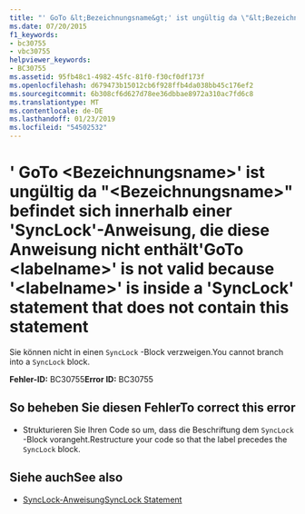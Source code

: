 ```yaml
---
title: "' GoTo &lt;Bezeichnungsname&gt;' ist ungültig da \"&lt;Bezeichnungsname&gt;\" befindet sich innerhalb einer 'SyncLock'-Anweisung, die diese Anweisung nicht enthält"
ms.date: 07/20/2015
f1_keywords:
- bc30755
- vbc30755
helpviewer_keywords:
- BC30755
ms.assetid: 95fb48c1-4982-45fc-81f0-f30cf0df173f
ms.openlocfilehash: d679473b15012cb6f928ffb4da038bb45c176ef2
ms.sourcegitcommit: 6b308cf6d627d78ee36dbbae8972a310ac7fd6c8
ms.translationtype: MT
ms.contentlocale: de-DE
ms.lasthandoff: 01/23/2019
ms.locfileid: "54502532"
---
```

# <a name="goto-ltlabelnamegt-is-not-valid-because-ltlabelnamegt-is-inside-a-synclock-statement-that-does-not-contain-this-statement"></a><span data-ttu-id="c2665-102">' GoTo &lt;Bezeichnungsname&gt;' ist ungültig da "&lt;Bezeichnungsname&gt;" befindet sich innerhalb einer 'SyncLock'-Anweisung, die diese Anweisung nicht enthält</span><span class="sxs-lookup"><span data-stu-id="c2665-102">'GoTo &lt;labelname&gt;' is not valid because '&lt;labelname&gt;' is inside a 'SyncLock' statement that does not contain this statement</span></span>
<span data-ttu-id="c2665-103">Sie können nicht in einen `SyncLock` -Block verzweigen.</span><span class="sxs-lookup"><span data-stu-id="c2665-103">You cannot branch into a `SyncLock` block.</span></span>  
  
 <span data-ttu-id="c2665-104">**Fehler-ID:** BC30755</span><span class="sxs-lookup"><span data-stu-id="c2665-104">**Error ID:** BC30755</span></span>  
  
## <a name="to-correct-this-error"></a><span data-ttu-id="c2665-105">So beheben Sie diesen Fehler</span><span class="sxs-lookup"><span data-stu-id="c2665-105">To correct this error</span></span>  
  
-   <span data-ttu-id="c2665-106">Strukturieren Sie Ihren Code so um, dass die Beschriftung dem `SyncLock` -Block vorangeht.</span><span class="sxs-lookup"><span data-stu-id="c2665-106">Restructure your code so that the label precedes the `SyncLock` block.</span></span>  
  
## <a name="see-also"></a><span data-ttu-id="c2665-107">Siehe auch</span><span class="sxs-lookup"><span data-stu-id="c2665-107">See also</span></span>
- [<span data-ttu-id="c2665-108">SyncLock-Anweisung</span><span class="sxs-lookup"><span data-stu-id="c2665-108">SyncLock Statement</span></span>](../../visual-basic/language-reference/statements/synclock-statement.md)
